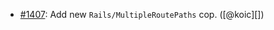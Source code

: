* [#1407](https://github.com/rubocop/rubocop-rails/pull/1407): Add new `Rails/MultipleRoutePaths` cop. ([@koic][])
